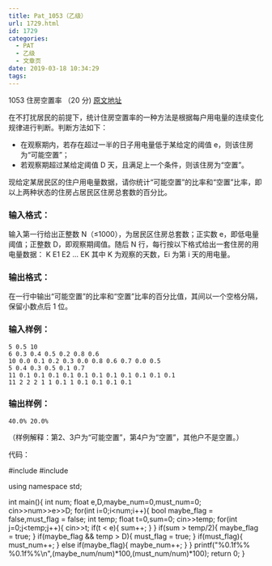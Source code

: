 ```yaml
---
title: Pat_1053（乙级）
url: 1729.html
id: 1729
categories:
  - PAT
  - 乙级
  - 文章页
date: 2019-03-18 10:34:29
tags:
---
```


1053 住房空置率 （20 分) [原文地址](https://pintia.cn/problem-sets/994805260223102976/problems/994805273284165632)

在不打扰居民的前提下，统计住房空置率的一种方法是根据每户用电量的连续变化规律进行判断。判断方法如下：

*   在观察期内，若存在超过一半的日子用电量低于某给定的阈值 e，则该住房为“可能空置”；
*   若观察期超过某给定阈值 D 天，且满足上一个条件，则该住房为“空置”。

现给定某居民区的住户用电量数据，请你统计“可能空置”的比率和“空置”比率，即以上两种状态的住房占居民区住房总套数的百分比。

### 输入格式：

输入第一行给出正整数 N（≤1000），为居民区住房总套数；正实数 e，即低电量阈值；正整数 D，即观察期阈值。随后 N 行，每行按以下格式给出一套住房的用电量数据： K E​1​​ E​2​​ ... E​K​​ 其中 K 为观察的天数，E​i​​ 为第 i 天的用电量。

### 输出格式：

在一行中输出“可能空置”的比率和“空置”比率的百分比值，其间以一个空格分隔，保留小数点后 1 位。

### 输入样例：

    5 0.5 10
    6 0.3 0.4 0.5 0.2 0.8 0.6
    10 0.0 0.1 0.2 0.3 0.0 0.8 0.6 0.7 0.0 0.5
    5 0.4 0.3 0.5 0.1 0.7
    11 0.1 0.1 0.1 0.1 0.1 0.1 0.1 0.1 0.1 0.1 0.1
    11 2 2 2 1 1 0.1 1 0.1 0.1 0.1 0.1
    

### 输出样例：

    40.0% 20.0%
    

（样例解释：第2、3户为“可能空置”，第4户为“空置”，其他户不是空置。）

代码：

#include<iostream>
#include<cstdio>

using namespace std;

int main(){
    int num;
    float e,D,maybe\_num=0,must\_num=0;
    cin>>num>>e>>D;
    for(int i=0;i<num;i++){
        bool maybe\_flag = false,must\_flag = false;
        int temp;
        float t=0,sum=0;
        cin>>temp;
        for(int j=0;j<temp;j++){
            cin>>t;
            if(t < e){
                sum++;
            }
        }
        if(sum > temp/2){
            maybe_flag = true;
        }
        if(maybe_flag && temp > D){
            must_flag = true;
        }
        if(must_flag){
            must_num++;
        }
        else if(maybe_flag){
            maybe_num++;
        }
    }
    printf("%0.1f%% %0.1f%%\\n",(maybe\_num/num)\*100,(must\_num/num)\*100);
    return 0;
}